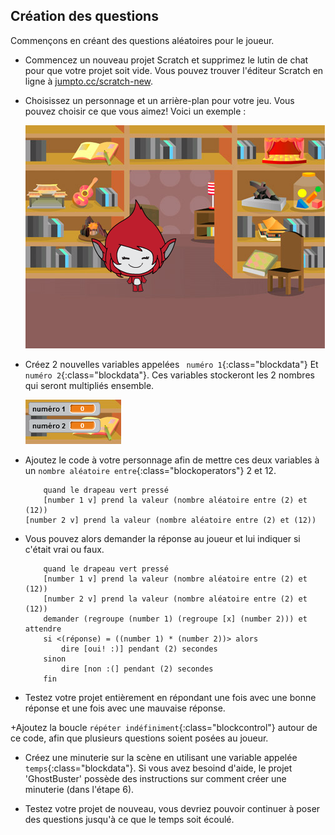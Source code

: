 ## Création des questions

Commençons en créant des questions aléatoires pour le joueur.



+ Commencez un nouveau projet Scratch et supprimez le lutin de chat pour que votre projet soit vide. Vous pouvez trouver l'éditeur Scratch en ligne à <a href="http://jumpto.cc/scratch-new">jumpto.cc/scratch-new</a>.

+ Choisissez un personnage et un arrière-plan pour votre jeu. Vous pouvez choisir ce que vous aimez! Voici un exemple :

	![screenshot](images/brain-setting.png)

+ Créez 2 nouvelles variables appelées ` numéro 1`{:class="blockdata"} Et `numéro 2`{:class="blockdata"}. Ces variables stockeront les 2 nombres qui seront multipliés ensemble.

	![screenshot](images/brain-variables.png)

+ Ajoutez le code à votre personnage afin de mettre ces deux variables à un `nombre aléatoire entre`{:class="blockoperators"} 2 et 12.

	```blocks
		quand le drapeau vert pressé
		[number 1 v] prend la valeur (nombre aléatoire entre (2) et (12))
	[number 2 v] prend la valeur (nombre aléatoire entre (2) et (12))
	```

+ Vous pouvez alors demander la réponse au joueur et lui indiquer si c'était vrai ou faux. 

	```blocks
		quand le drapeau vert pressé
		[number 1 v] prend la valeur (nombre aléatoire entre (2) et (12))
		[number 2 v] prend la valeur (nombre aléatoire entre (2) et (12))
		demander (regroupe (number 1) (regroupe [x] (number 2))) et attendre
		si <(réponse) = ((number 1) * (number 2))> alors
   			dire [oui! :)] pendant (2) secondes
		sinon
   			dire [non :(] pendant (2) secondes
		fin
	```

+ Testez votre projet entièrement en répondant une fois avec une bonne réponse et une fois avec une mauvaise réponse.

+Ajoutez la boucle `répéter indéfiniment`{:class="blockcontrol"} autour de ce code, afin que plusieurs questions soient posées au joueur.

+ Créez une minuterie sur la scène en utilisant une variable appelée `temps`{:class="blockdata"}. Si vous avez besoind d'aide, le projet 'GhostBuster' possède des instructions sur comment créer une minuterie (dans l'étape 6).

+ Testez votre projet de nouveau, vous devriez pouvoir continuer à poser des questions jusqu'à ce que le temps soit écoulé.



